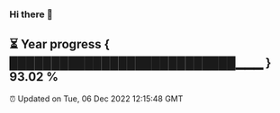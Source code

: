### Hi there 👋
⏳ Year progress { ███████████████████████████▁▁▁ } 93.02 %
---
⏰ Updated on Tue, 06 Dec 2022 12:15:48 GMT

